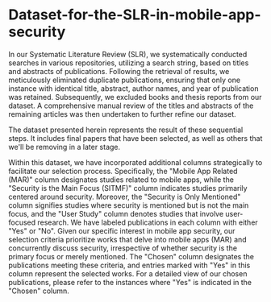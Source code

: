 # Dataset-for-the-SLR-in-mobile-app-security

In our Systematic Literature Review (SLR), we systematically conducted searches in various repositories, utilizing a search string, based on titles and abstracts of publications. Following the retrieval of results, we meticulously eliminated duplicate publications, ensuring that only one instance with identical title, abstract, author names, and year of publication was retained. Subsequently, we excluded books and thesis reports from our dataset. A comprehensive manual review of the titles and abstracts of the remaining articles was then undertaken to further refine our dataset. 
 
The dataset presented herein represents the result of these sequential 
steps. 
It includes final papers that have been selected, as well as others that we'll be removing in a later stage. 
 
 
 
Within this dataset, we have incorporated additional columns strategically to facilitate our selection process. Specifically, the "Mobile App Related (MAR)" column designates studies related to mobile apps, while the "Security is the Main Focus (SITMF)" column indicates studies primarily centered around security. Moreover, the "Security is Only Mentioned" column signifies studies where security is mentioned but is not the main focus, and the "User Study" column denotes studies that involve user-focused research. 
We have labeled publications in each column with either "Yes" or "No". Given our specific interest in mobile app security, our selection criteria prioritize works that delve into mobile apps (MAR) and concurrently discuss security, irrespective of whether security is the primary focus or merely mentioned. The "Chosen" column designates the publications meeting these criteria, and entries marked with "Yes" in this column represent the selected works. For a detailed view of our chosen publications, please refer to the instances where "Yes" is indicated in the "Chosen" column. 
